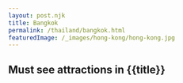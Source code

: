 ```yaml
---
layout: post.njk
title: Bangkok
permalink: /thailand/bangkok.html
featuredImage: /_images/hong-kong/hong-kong.jpg
---
```

## Must see attractions in {{title}}